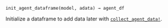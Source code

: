 ```
init_agent_dataframe(model, adata) → agent_df
```

Initialize a dataframe to add data later with [`collect_agent_data!`](@ref).
